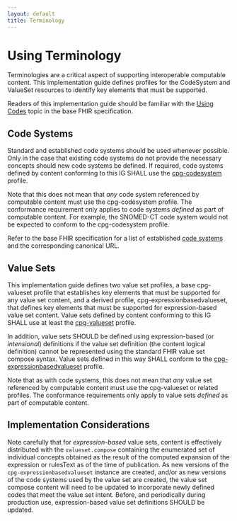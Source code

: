 ```yaml
---
layout: default
title: Terminology
---
```


# Using Terminology

Terminologies are a critical aspect of supporting interoperable computable content. This implementation guide defines profiles for the CodeSystem and ValueSet resources to identify key elements that must be supported. 

Readers of this implementation guide should be familiar with the [Using Codes](http://hl7.org/fhir/R4/terminologies.html) topic in the base FHIR specification.

## Code Systems

Standard and established code systems should be used whenever possible. Only in the case that existing code systems do not provide the necessary concepts should new code systems be defined. If required, code systems defined by content conforming to this IG SHALL use the [cpg-codesystem](StructureDefinition-cpg-codesystem.html) profile.

Note that this does not mean that _any_ code system referenced by computable content must use the cpg-codesystem profile. The conformance requirement only applies to code systems _defined_ as part of computable content. For example, the SNOMED-CT code system would not be expected to conform to the cpg-codesystem profile.

Refer to the base FHIR specification for a list of established [code systems](http://hl7.org/fhir/R4/terminologies-systems.html) and the corresponding canonical URL.

## Value Sets

This implementation guide defines two value set profiles, a base cpg-valueset profile that establishes key elements that must be supported for any value set content, and a derived profile, cpg-expressionbasedvalueset, that defines key elements that must be supported for expression-based value set content. Value sets defined by content conforming to this IG SHALL use at least the [cpg-valueset](StructureDefinition-cpg-valueset.html) profile.

In addition, value sets SHOULD be defined using expression-based (or _intensional_) definitions if the value set definition (the content logical definition) cannot be represented using the standard FHIR value set compose syntax. Value sets defined in this way SHALL conform to the [cpg-expressionbasedvalueset](StructureDefinition-cpg-expressionbasedvalueset.html) profile.

Note that as with code systems, this does not mean that _any_ value set referenced by computable content must use the cpg-valueset or related profiles. The conformance requirements only apply to value sets _defined_ as part of computable content.

## Implementation Considerations

Note carefully that for _expression-based_ value sets, content is effectively distributed with the `valueset.compose` containing the enumerated set of individual concepts obtained as the result of the computed expansion of the expression or rulesText as of the time of publication. As new versions of the `cpg-expressionbasedvalueset` instance are created, and/or as new versions of the code systems used by the value set are created, the value set compose content will need to be updated to incorporate newly defined codes that meet the value set intent. Before, and periodically during production use, expression-based value set definitions SHOULD be updated.

